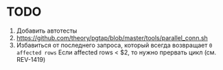 # TODO

1. Добавить автотесты
1. https://github.com/theory/pgtap/blob/master/tools/parallel_conn.sh
1. Избавиться от последнего запроса, который всегда возвращает `0 affected rows`
   Если affected rows < $2, то нужно прервать цикл (см. REV-1419)
